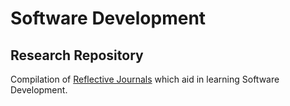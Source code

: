 # Software Development
## Research Repository
Compilation of [Reflective Journals](reflectiveJournal.md) which aid in learning Software Development. 
